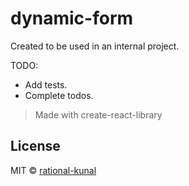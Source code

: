 # dynamic-form
Created to be used in an internal project.

TODO:
- Add tests.
- Complete todos.

> Made with create-react-library

## License

MIT © [rational-kunal](https://github.com/rational-kunal)
